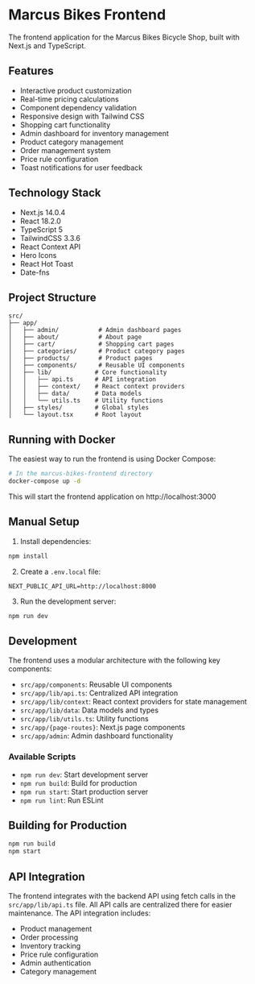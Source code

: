 # Marcus Bikes Frontend

The frontend application for the Marcus Bikes Bicycle Shop, built with Next.js and TypeScript.

## Features

- Interactive product customization
- Real-time pricing calculations
- Component dependency validation
- Responsive design with Tailwind CSS
- Shopping cart functionality
- Admin dashboard for inventory management
- Product category management
- Order management system
- Price rule configuration
- Toast notifications for user feedback

## Technology Stack

- Next.js 14.0.4
- React 18.2.0
- TypeScript 5
- TailwindCSS 3.3.6
- React Context API
- Hero Icons
- React Hot Toast
- Date-fns

## Project Structure

```
src/
├── app/
│   ├── admin/           # Admin dashboard pages
│   ├── about/           # About page
│   ├── cart/            # Shopping cart pages
│   ├── categories/      # Product category pages
│   ├── products/        # Product pages
│   ├── components/      # Reusable UI components
│   ├── lib/            # Core functionality
│   │   ├── api.ts      # API integration
│   │   ├── context/    # React context providers
│   │   ├── data/       # Data models
│   │   └── utils.ts    # Utility functions
│   ├── styles/         # Global styles
│   └── layout.tsx      # Root layout
```

## Running with Docker

The easiest way to run the frontend is using Docker Compose:

```bash
# In the marcus-bikes-frontend directory
docker-compose up -d
```

This will start the frontend application on http://localhost:3000

## Manual Setup

1. Install dependencies:
```bash
npm install
```

2. Create a `.env.local` file:
```
NEXT_PUBLIC_API_URL=http://localhost:8000
```

3. Run the development server:
```bash
npm run dev
```

## Development

The frontend uses a modular architecture with the following key components:

- `src/app/components`: Reusable UI components
- `src/app/lib/api.ts`: Centralized API integration
- `src/app/lib/context`: React context providers for state management
- `src/app/lib/data`: Data models and types
- `src/app/lib/utils.ts`: Utility functions
- `src/app/{page-routes}`: Next.js page components
- `src/app/admin`: Admin dashboard functionality

### Available Scripts

- `npm run dev`: Start development server
- `npm run build`: Build for production
- `npm run start`: Start production server
- `npm run lint`: Run ESLint

## Building for Production

```bash
npm run build
npm start
```

## API Integration

The frontend integrates with the backend API using fetch calls in the `src/app/lib/api.ts` file. All API calls are centralized there for easier maintenance. The API integration includes:

- Product management
- Order processing
- Inventory tracking
- Price rule configuration
- Admin authentication
- Category management
